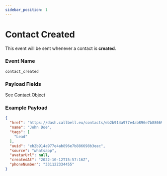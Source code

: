 ```yaml
---
sidebar_position: 1
---
```


# Contact Created

This event will be sent whenever a contact is **created**.

### Event Name

`contact_created`

### Payload Fields

See [Contact Object](./../../object_types/contact.md)

### Example Payload

```json title=payload.json
{
  "href": "https://dash.callbell.eu/contacts/eb2b914a977e4ab896e7b886698b3eac",
  "name": "John Doe",
  "tags": [
    "Lead"
  ],
  "uuid": "eb2b914a977e4ab896e7b886698b3eac",
  "source": "whatsapp",
  "avatarUrl": null,
  "createdAt": "2022-10-12T15:57:16Z",
  "phoneNumber": "331122334455"
}
```

